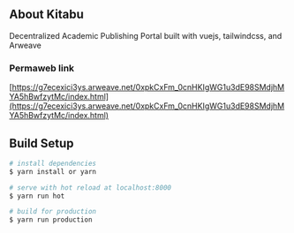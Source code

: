 ## About Kitabu

Decentralized Academic Publishing Portal built with vuejs, tailwindcss, and Arweave

### Permaweb link

[https://g7ecexici3ys.arweave.net/0xpkCxFm_0cnHKIgWG1u3dE98SMdjhMYA5hBwfzytMc/index.html](https://g7ecexici3ys.arweave.net/0xpkCxFm_0cnHKIgWG1u3dE98SMdjhMYA5hBwfzytMc/index.html)

## Build Setup

``` bash
# install dependencies
$ yarn install or yarn

# serve with hot reload at localhost:8000
$ yarn run hot

# build for production
$ yarn run production

```
